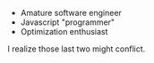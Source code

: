 - Amature software engineer
- Javascript "programmer"
- Optimization enthusiast

I realize those last two might conflict.
